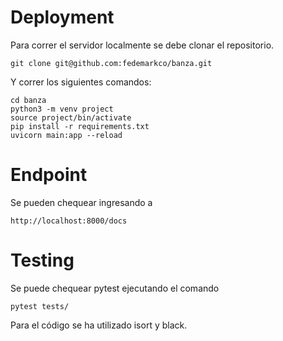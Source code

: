 # Deployment
Para correr el servidor localmente se debe clonar el repositorio.
```
git clone git@github.com:fedemarkco/banza.git
```
Y correr los siguientes comandos:
```
cd banza
python3 -m venv project
source project/bin/activate
pip install -r requirements.txt
uvicorn main:app --reload
```

# Endpoint
Se pueden chequear ingresando a
```
http://localhost:8000/docs
```

# Testing
Se puede chequear pytest ejecutando el comando
```
pytest tests/
```

Para el código se ha utilizado isort y black.

